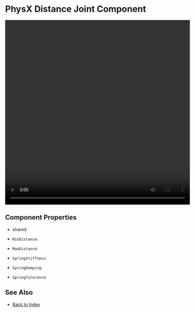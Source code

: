 # PhysX Distance Joint Component

<video src="media/distance-joint.webm" width="600" height="600" autoplay loop></video>

<!-- PAGE IS TODO -->

## Component Properties

* shared

* `MinDistance`:
* `MaxDistance`:
* `SpringStiffness`:
* `SpringDamping`:
* `SpringTolerance`:

## See Also

* [Back to Index](../../index.md)
